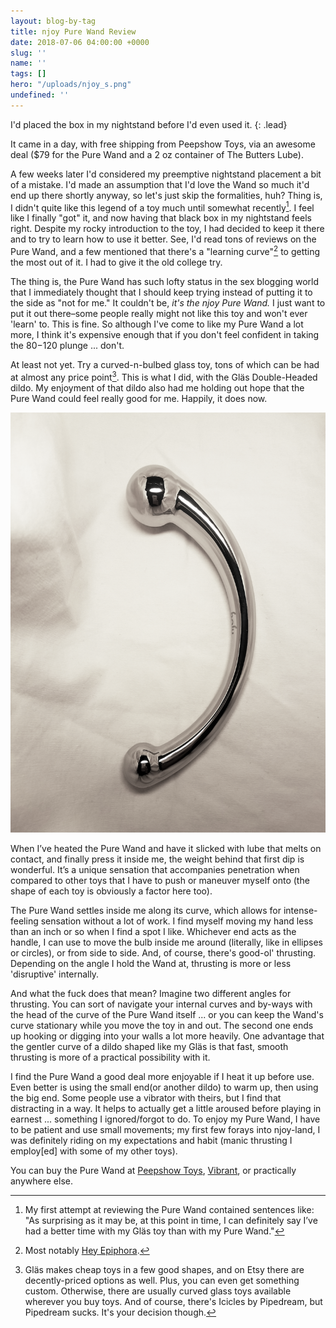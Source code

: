 ```yaml
---
layout: blog-by-tag
title: njoy Pure Wand Review
date: 2018-07-06 04:00:00 +0000
slug: ''
name: ''
tags: []
hero: "/uploads/njoy_s.png"
undefined: ''
---
```

I'd placed the box in my nightstand before I'd even used it. {: .lead}

It came in a day, with free shipping from Peepshow Toys, via an awesome deal ($79 for the Pure Wand and a 2 oz container of The Butters Lube).
<!--break-->

A few weeks later I'd considered my preemptive nightstand placement a bit of a mistake. I'd made an assumption that I'd love the Wand so much it'd end up there shortly anyway, so let's just skip the formalities, huh? Thing is, I didn't quite like this legend of a toy much until somewhat recently[^1]. I feel like I finally "got" it, and now having that black box in my nightstand feels right. Despite my rocky introduction to the toy, I had decided to keep it there and to try to learn how to use it better. See, I'd read tons of reviews on the Pure Wand, and a few mentioned that there's a "learning curve"[^2] to getting the most out of it. I had to give it the old college try.

The thing is, the Pure Wand has such lofty status in the sex blogging world that I immediately thought that I should keep trying instead of putting it to the side as "not for me." It couldn't be, *it's the njoy Pure Wand.* I just want to put it out there–some people really might not like this toy and won't ever 'learn' to. This is fine. So although I've come to like my Pure Wand a lot more, I think it's expensive enough that if you don't feel confident in taking the $80-$120 plunge ... don't.

At least not yet. Try a curved-n-bulbed glass toy, tons of which can be had at almost any price point[^3]. This is what I did, with the Gläs Double-Headed dildo. My enjoyment of that dildo also had me holding out hope that the Pure Wand could feel really good for me. Happily, it does now.

![](/uploads/njoy_h.png)

When I’ve heated the Pure Wand and have it slicked with lube that melts on contact, and finally press it inside me, the weight behind that first dip is wonderful. It’s a unique sensation that accompanies penetration when compared to other toys that I have to push or maneuver myself onto (the shape of each toy is obviously a factor here too).

The Pure Wand settles inside me along its curve, which allows for intense-feeling sensation without a lot of work. I find myself moving my hand less than an inch or so when I find a spot I like. Whichever end acts as the handle, I can use to move the bulb inside me around (literally, like in ellipses or circles), or from side to side. And, of course, there's good-ol' thrusting. Depending on the angle I hold the Wand at, thrusting is more or less 'disruptive' internally.

And what the fuck does that mean? Imagine two different angles for thrusting. You can sort of navigate your internal curves and by-ways with the head of the curve of the Pure Wand itself ... or you can keep the Wand's curve stationary while you move the toy in and out. The second one ends up hooking or digging into your walls a lot more heavily. One advantage that the gentler curve of a dildo shaped like my Gläs is that fast, smooth thrusting is more of a practical possibility with it.

I find the Pure Wand a good deal more enjoyable if I heat it up before use. Even better is using the small end(or another dildo) to warm up, then using the big end. Some people use a vibrator with theirs, but I find that distracting in a way. It helps to actually get a little aroused before playing in earnest ... something I ignored/forgot to do. To enjoy my Pure Wand, I have to be patient and use small movements; my first few forays into njoy-land, I was definitely riding on my expectations and habit (manic thrusting I employ\[ed\] with some of my other toys).

You can buy the Pure Wand at [Peepshow Toys](http://www.peepshowtoys.com#oid=91554_4244), [Vibrant](https://www.bevibrant.com/products/njoy-pure-wand-dildo?rfsn=1509055.df2dc&utm_source=refersion&utm_medium=affiliate&utm_campaign=1509055.df2dc), or practically anywhere else.

[^1]: My first attempt at reviewing the Pure Wand contained sentences like: "As surprising as it may be, at this point in time, I can definitely say I’ve had a better time with my Gläs toy than with my Pure Wand."
[^2]: Most notably [Hey Epiphora](https://heyepiphora.com/2010/07/my-love-the-pure-wand-plus-a-few-tips).
[^3]: Gläs makes cheap toys in a few good shapes, and on Etsy there are decently-priced options as well. Plus, you can even get something custom. Otherwise, there are usually curved glass toys available wherever you buy toys. And of course, there's Icicles by Pipedream, but Pipedream sucks. It's your decision though.
